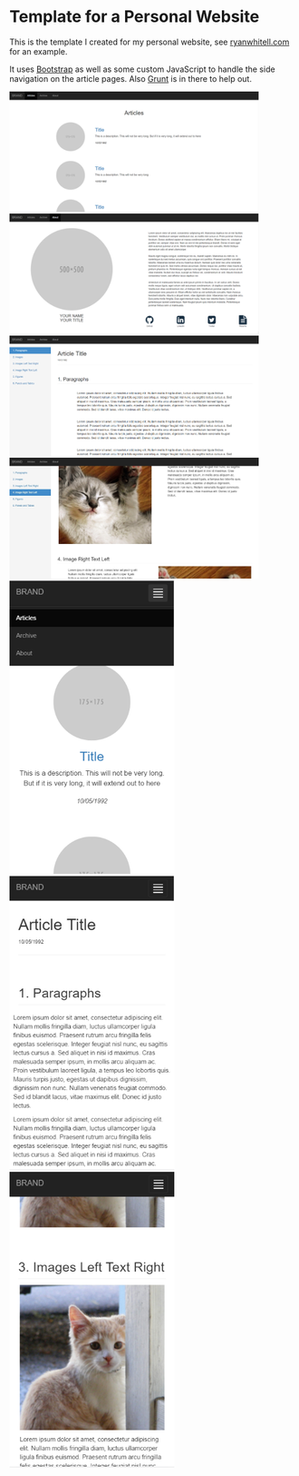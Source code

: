 # Template for a Personal Website
This is the template I created for my personal website, see [ryanwhitell.com](http://www.ryanwhitell.com) for an example.

It uses [Bootstrap](http://getbootstrap.com/) as well as some custom JavaScript to handle the side navigation on the article pages. Also [Grunt](https://gruntjs.com/) is in there to help out.

<img src="Home.png" alt="Home" width="440"/> <img src="About.png" alt="About" width="440"/>
<img src="ArticleParagraph.png" alt="Article One" width="440"/> <img src="ArticlePic.png" alt="Article Two" width="440"/>
<img src="HomeM.png" alt="Home on Mobile" width="291"/> <img src="ArticleParagraphM.png" alt="Article One on Mobile" width="291"/> <img src="ArticlePicM.png" alt="Article Two on Mobile" width="291"/>
